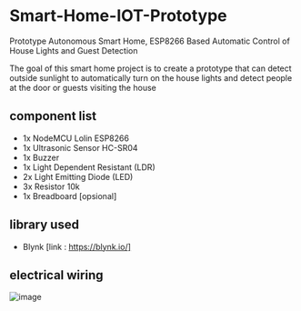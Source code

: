 # Smart-Home-IOT-Prototype
Prototype Autonomous Smart Home, ESP8266 Based Automatic Control of House Lights and Guest Detection

The goal of this smart home project is to create a prototype that can detect outside sunlight to automatically turn on the house lights and detect people at the door or guests visiting the house

## component list
  * 1x NodeMCU Lolin ESP8266
  * 1x Ultrasonic Sensor HC-SR04
  * 1x Buzzer
  * 1x Light Dependent Resistant (LDR)
  * 2x Light Emitting Diode (LED)
  * 3x Resistor 10k
  * 1x Breadboard [opsional]

## library used
  * Blynk [link : https://blynk.io/]

## electrical wiring
![image](https://github.com/MiftahulSN/smart-home-IOT-prototype/assets/155772685/5513f896-ea48-4c69-9efd-df3d2fee632a)

  

